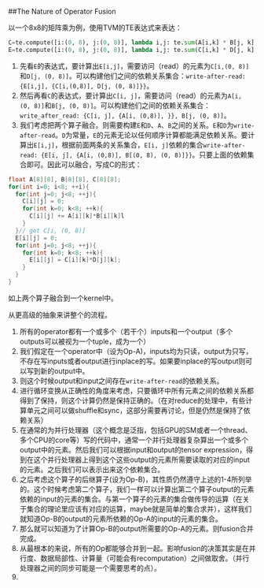
##The Nature of Operator Fusion

以一个8x8的矩阵乘为例，使用TVM的TE表达式来表达：
```Python
C=te.compute([i:(0, 8), j:(0, 8)], lambda i,j: te.sum(A[i,k] * B[j, k], reduce_axis=[k:(0, 8)]))
E=te.compute([i:(0, 8), j:(0, 8)], lambda i,j: te.sum(C[i,k] * D[j, k], reduce_axis=[k:(0, 8)]))
```
1. 先看`E`的表达式，要计算出`E[i,j]`，需要访问（read）的元素为`C[i,(0, 8)]`和`D[j, (0, 8)]`。可以构建他们之间的依赖关系集合：`write-after-read: {E[i,j], {C[i,(0,8)], D[j, (0, 8)]}}`。
2. 然后再看`C`的表达式，要计算出`C[i, j]`，需要访问（read）的元素为`A[i, (0, 8)]`和`B[j, (0, 8)]`。可以构建他们之间的依赖关系集合：`write_after_read: {C[i, j], {A[i, (0,8)], }}, B[j, (0, 8)]`。
3. 我们考虑把两个算子融合。则需要构建`E`和`D`、`A`、`B`之间的关系。`E`和`D`为`write-after-read`。`D`为常量，`E`的元素无论以任何顺序计算都能满足依赖关系。要计算出`E[i,j]`，根据前面两条的关系集合，`E[i, j]`依赖的集合`write-after-read: {E[i, j], {A[i, (0,8)], B[(0, 8), (0, 8)]}}`。只要上面的依赖集合即可。因此可以融合，写成C的形式：

```C++
float A[8][8], B[8][8], C[8][8];
for(int i=0; i<8; ++i){
  for(int j=0; j<8; ++j){
    C[i][j] = 0;
    for(int k=0; k<8; ++k){
      C[i][j] += A[i][k]*B[i][k]l
    }
  }// get C[i, (0, 8)]
  E[i][j] = 0;
  for(int j=0; j<8; ++j){
    for(int k=0; k<8; ++k){
      E[i][j] = C[i][k]*D[j][k];
    }
  }
}
```
如上两个算子融合到一个kernel中。

从更高级的抽象来讲整个的流程。

1. 所有的operator都有一个或多个（若干个）inputs和一个output（多个outputs可以被视为一个tuple，成为一个）
2. 我们假定在一个operator中（设为Op-A)，inputs均为只读，output为只写，不存在写inputs或者output进行inplace的写。如果要inplace的写output则可以写到新的output中。
3. 则这个时候output和input之间存在`write-after-read`的依赖关系。
4. 进行循环变换从正确性的角度来考虑，只要循环中所有元素之间的依赖关系都得到了保持，则这个计算仍然是保持正确的。（在对reduce的处理中，有些计算单元之间可以做shuffle和sync，这部分需要再讨论，但是仍然是保持了依赖关系）
5. 在通常的为并行处理器（这个概念是泛指，包括GPU的SM或者一个thread、多个CPU的core等）写的代码中，通常一个并行处理器复杂算出一个或多个output中的元素。然后我们可以根据input和output的tensor expression，得到在这个并行处理器上得到这个这些output的元素所需要读取的对应的input的元素。之后我们可以表示出来这个依赖集合。
6. 之后考虑这个算子的后继算子(设为Op-B)，其性质仍然遵守上述的1-4所列举的。这个时候考虑第二个算子，我们一样可以计算出第二个算子output的元素依赖的input的元素的集合。与第一个算子的元素的集合做传导的运算（在关于集合的理论里应该有对应的运算，maybe就是简单的集合求并），这样我们就知道Op-B的output的元素所依赖的Op-A的input的元素的集合。
7. 那么就可以知道为了计算Op-B的output所需要的Op-A的元素。则fusion合并完成。
8. 从最根本的来说，所有的Op都能够合并到一起。影响fusion的决策其实是在并行度、数据局部性、计算量（可能会有recomputation）之间做取舍。（并行处理器之间的同步可能是一个需要思考的点）。
9. 